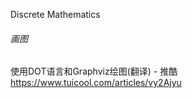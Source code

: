 
Discrete Mathematics

###### 画图
使用DOT语言和Graphviz绘图(翻译) - 推酷
https://www.tuicool.com/articles/vy2Ajyu

